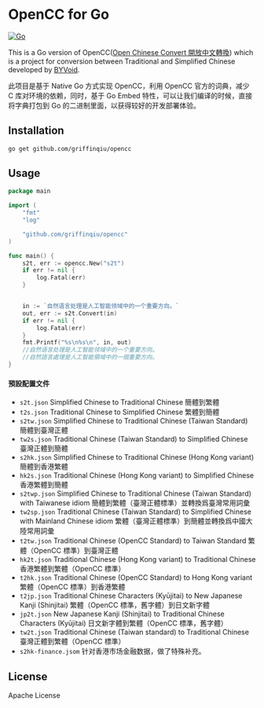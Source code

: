 # OpenCC for Go

[![Go](https://github.com/griffinqiu/opencc/workflows/Go/badge.svg)](https://github.com/griffinqiu/opencc/actions?query=workflow%3AGo)

This is a Go version of OpenCC([Open Chinese Convert 開放中文轉換](https://github.com/BYVoid/OpenCC/)) which is a project for conversion between Traditional and Simplified Chinese developed by [BYVoid](https://www.byvoid.com/).

此项目是基于 Native Go 方式实现 OpenCC，利用 OpenCC 官方的词典，减少 C 库对环境的依赖，同时，基于 Go Embed 特性，可以让我们编译的时候，直接将字典打包到 Go 的二进制里面，以获得较好的开发部署体验。

## Installation

```sh
go get github.com/griffinqiu/opencc
```

## Usage

```go
package main

import (
    "fmt"
    "log"

    "github.com/griffinqiu/opencc"
)

func main() {
    s2t, err := opencc.New("s2t")
    if err != nil {
        log.Fatal(err)
    }


    in := `自然语言处理是人工智能领域中的一个重要方向。`
    out, err := s2t.Convert(in)
    if err != nil {
        log.Fatal(err)
    }
    fmt.Printf("%s\n%s\n", in, out)
    //自然语言处理是人工智能领域中的一个重要方向。
    //自然語言處理是人工智能領域中的一個重要方向。
}
```

#### 預設配置文件

- `s2t.json` Simplified Chinese to Traditional Chinese 簡體到繁體
- `t2s.json` Traditional Chinese to Simplified Chinese 繁體到簡體
- `s2tw.json` Simplified Chinese to Traditional Chinese (Taiwan Standard) 簡體到臺灣正體
- `tw2s.json` Traditional Chinese (Taiwan Standard) to Simplified Chinese 臺灣正體到簡體
- `s2hk.json` Simplified Chinese to Traditional Chinese (Hong Kong variant) 簡體到香港繁體
- `hk2s.json` Traditional Chinese (Hong Kong variant) to Simplified Chinese 香港繁體到簡體
- `s2twp.json` Simplified Chinese to Traditional Chinese (Taiwan Standard) with Taiwanese idiom 簡體到繁體（臺灣正體標準）並轉換爲臺灣常用詞彙
- `tw2sp.json` Traditional Chinese (Taiwan Standard) to Simplified Chinese with Mainland Chinese idiom 繁體（臺灣正體標準）到簡體並轉換爲中國大陸常用詞彙
- `t2tw.json` Traditional Chinese (OpenCC Standard) to Taiwan Standard 繁體（OpenCC 標準）到臺灣正體
- `hk2t.json` Traditional Chinese (Hong Kong variant) to Traditional Chinese 香港繁體到繁體（OpenCC 標準）
- `t2hk.json` Traditional Chinese (OpenCC Standard) to Hong Kong variant 繁體（OpenCC 標準）到香港繁體
- `t2jp.json` Traditional Chinese Characters (Kyūjitai) to New Japanese Kanji (Shinjitai) 繁體（OpenCC 標準，舊字體）到日文新字體
- `jp2t.json` New Japanese Kanji (Shinjitai) to Traditional Chinese Characters (Kyūjitai) 日文新字體到繁體（OpenCC 標準，舊字體）
- `tw2t.json` Traditional Chinese (Taiwan standard) to Traditional Chinese 臺灣正體到繁體（OpenCC 標準）
- `s2hk-finance.jsom` 针对香港市场金融数据，做了特殊补充。

## License

Apache License
